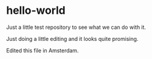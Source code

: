 # hello-world
Just a little test repository to see what we can do with it.

Just doing a little editing and it looks quite promising.

Edited this file in Amsterdam.
